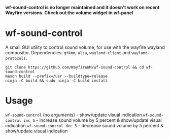 **wf-sound-control is no longer maintained and it doesn't work on recent Wayfire versions. Check out the volume widget in wf-panel**

# wf-sound-control

A small GUI utility to control sound volume, for use with the wayfire wayland compositor.
Dependencies: `gtkmm`, `alsa`, `wayland-client` and `wayland-protocols`.

```
git clone https://github.com/WayfireWM/wf-sound-control && cd wf-sound-control
meson build --prefix=/usr --buildtype=release
ninja -C build && sudo ninja -C build install
```

# Usage

`wf-sound-control` (no arguments) - show/update visual indication
`wf-sound-control inc 5` - increase sound volume by 5 percent & show/update visual indication
`wf-sound-control dec 5` - decrease sound volume by 5 percent & show/update visual indication
